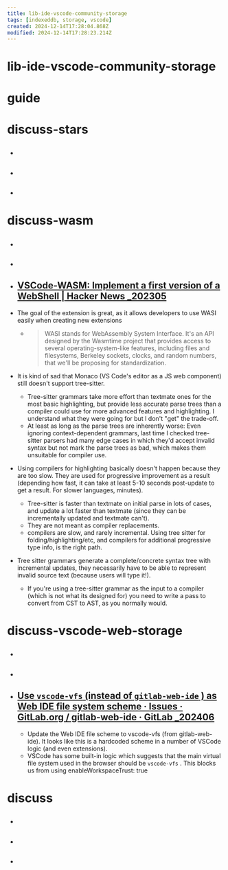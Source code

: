 ```yaml
---
title: lib-ide-vscode-community-storage
tags: [indexeddb, storage, vscode]
created: 2024-12-14T17:28:04.868Z
modified: 2024-12-14T17:28:23.214Z
---
```


# lib-ide-vscode-community-storage

# guide

# discuss-stars
- ## 

- ## 

- ## 
# discuss-wasm
- ## 

- ## 

- ## [VSCode-WASM: Implement a first version of a WebShell | Hacker News _202305](https://news.ycombinator.com/item?id=35768210)
- The goal of the extension is great, as it allows developers to use WASI easily when creating new extensions
  - > WASI stands for WebAssembly System Interface. It's an API designed by the Wasmtime project that provides access to several operating-system-like features, including files and filesystems, Berkeley sockets, clocks, and random numbers, that we'll be proposing for standardization.

- It is kind of sad that Monaco (VS Code's editor as a JS web component) still doesn't support tree-sitter.
  - Tree-sitter grammars take more effort than textmate ones for the most basic highlighting, but provide less accurate parse trees than a compiler could use for more advanced features and highlighting. I understand what they were going for but I don't "get" the trade-off.
  - At least as long as the parse trees are inherently worse: Even ignoring context-dependent grammars, last time I checked tree-sitter parsers had many edge cases in which they'd accept invalid syntax but not mark the parse trees as bad, which makes them unsuitable for compiler use.
- Using compilers for highlighting basically doesn't happen because they are too slow. They are used for progressive improvement as a result (depending how fast, it can take at least 5-10 seconds post-update to get a result. For slower languages, minutes).
  - Tree-sitter is faster than textmate on initial parse in lots of cases, and update a lot faster than textmate (since they can be incrementally updated and textmate can't).
  - They are not meant as compiler replacements.
  - compilers are slow, and rarely incremental. Using tree sitter for folding/highlighting/etc, and compilers for additional progressive type info, is the right path.

- Tree sitter grammars generate a complete/concrete syntax tree with incremental updates, they necessarily have to be able to represent invalid source text (because users will type it!).
  - If you're using a tree-sitter grammar as the input to a compiler (which is not what its designed for) you need to write a pass to convert from CST to AST, as you normally would.
# discuss-vscode-web-storage
- ## 

- ## 

- ## [Use `vscode-vfs` (instead of `gitlab-web-ide` ) as Web IDE file system scheme · Issues · GitLab.org / gitlab-web-ide · GitLab _202406](https://gitlab.com/gitlab-org/gitlab-web-ide/-/issues/357)
  - Update the Web IDE file scheme to vscode-vfs (from gitlab-web-ide). It looks like this is a hardcoded scheme in a number of VSCode logic (and even extensions).
  - VSCode has some built-in logic which suggests that the main virtual file system used in the browser should be `vscode-vfs` . This blocks us from using enableWorkspaceTrust: true

# discuss
- ## 

- ## 

- ## 
